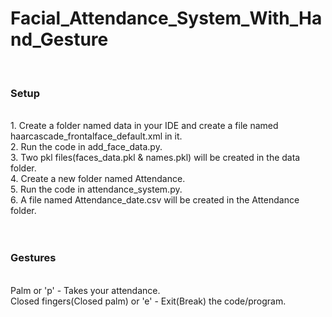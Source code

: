 # Facial_Attendance_System_With_Hand_Gesture
<br>
<h3>Setup</h3>
<br>
1. Create a folder named data in your IDE and create a file named haarcascade_frontalface_default.xml in it.
<br>
2. Run the code in add_face_data.py.
<br>
3. Two pkl files(faces_data.pkl & names.pkl) will be created in the data folder.
<br>
4. Create a new folder named Attendance.
<br>
5. Run the code in attendance_system.py.
<br>
6. A file named Attendance_date.csv will be created in the Attendance folder.
<br>
<br>
<br>
<h3>Gestures</h3>
<br>
Palm or 'p' - Takes your attendance.
<br>
Closed fingers(Closed palm) or 'e' - Exit(Break) the code/program.
